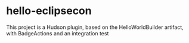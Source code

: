 hello-eclipsecon
================

This project is a Hudson plugin, based on the HelloWorldBuilder artifact, with BadgeActions and an integration test
